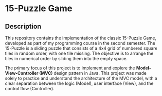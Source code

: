 # 15-Puzzle Game

## Description
This repository contains the implementation of the classic 15-Puzzle Game, developed as part of my programming course in the second semester. The 15-Puzzle is a sliding puzzle that consists of a 4x4 grid of numbered square tiles in random order, with one tile missing. The objective is to arrange the tiles in numerical order by sliding them into the empty space.

The primary focus of this project is to implement and explore the **Model-View-Controller (MVC)** design pattern in Java. This project was made solely to practice and understand the architecture of the MVC model, with a clear separation between the logic (Model), user interface (View), and the control flow (Controller).
